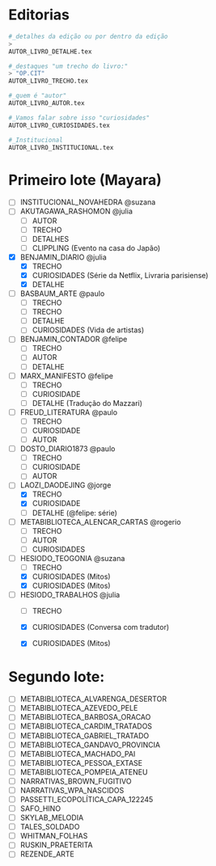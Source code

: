 # Editorias

```sh
#_detalhes da edição ou por dentro da edição
> 
AUTOR_LIVRO_DETALHE.tex

#_destaques "um trecho do livro:"
> "OP.CIT"
AUTOR_LIVRO_TRECHO.tex

#_quem é "autor"
AUTOR_LIVRO_AUTOR.tex

#_Vamos falar sobre isso "curiosidades"
AUTOR_LIVRO_CURIOSIDADES.tex

#_Institucional
AUTOR_LIVRO_INSTITUCIONAL.tex
```

# Primeiro lote (Mayara)

- [ ] INSTITUCIONAL_NOVAHEDRA			@suzana
- [ ] AKUTAGAWA_RASHOMON 				@julia
	- [ ] AUTOR
	- [ ] TRECHO
	- [ ] DETALHES
	- [ ] CLIPPLING (Evento na casa do Japão)
- [X] BENJAMIN_DIARIO  					@julia
	- [X] TRECHO
 	- [X] CURIOSIDADES (Série da Netflix, Livraria parisiense)
	- [X] DETALHE
- [ ] BASBAUM_ARTE 						@paulo		
	- [ ] TRECHO
 	- [ ] TRECHO
 	- [ ] DETALHE
 	- [ ] CURIOSIDADES (Vida de artistas)
- [ ] BENJAMIN_CONTADOR					@felipe				
	- [ ] TRECHO
	- [ ] AUTOR
 	- [ ] DETALHE
- [ ] MARX_MANIFESTO 					@felipe 							
	- [ ] TRECHO
	- [ ] CURIOSIDADE
	- [ ] DETALHE (Tradução do Mazzari)
- [ ] FREUD_LITERATURA					@paulo		
	- [ ] TRECHO
	- [ ] CURIOSIDADE
	- [ ] AUTOR
- [ ] DOSTO_DIARIO1873  				@paulo			
	- [ ] TRECHO
	- [ ] CURIOSIDADE
	- [ ] AUTOR
- [ ] LAOZI_DAODEJING 					@jorge
	- [x] TRECHO
	- [x] CURIOSIDADE
	- [ ] DETALHE (@felipe: série)
- [ ] METABIBLIOTECA_ALENCAR_CARTAS  	@rogerio
	- [ ] TRECHO
	- [ ] AUTOR
	- [ ] CURIOSIDADES
- [ ] HESIODO_TEOGONIA					@suzana
	- [ ] TRECHO
	- [X] CURIOSIDADES (Mitos)
	- [X] CURIOSIDADES (Mitos)
- [ ] HESIODO_TRABALHOS					@julia
	- [ ] TRECHO
	- [X] CURIOSIDADES (Conversa com tradutor)
	- [X] CURIOSIDADES (Mitos)



# Segundo lote:
- [ ] METABIBLIOTECA_ALVARENGA_DESERTOR 			
- [ ] METABIBLIOTECA_AZEVEDO_PELE 				
- [ ] METABIBLIOTECA_BARBOSA_ORACAO 				
- [ ] METABIBLIOTECA_CARDIM_TRATADOS				
- [ ] METABIBLIOTECA_GABRIEL_TRATADO 			
- [ ] METABIBLIOTECA_GANDAVO_PROVINCIA 			
- [ ] METABIBLIOTECA_MACHADO_PAI					
- [ ] METABIBLIOTECA_PESSOA_EXTASE  				
- [ ] METABIBLIOTECA_POMPEIA_ATENEU				
- [ ] NARRATIVAS_BROWN_FUGITIVO
- [ ] NARRATIVAS_WPA_NASCIDOS
- [ ] PASSETTI_ECOPOLÍTICA_CAPA_122245
- [ ] SAFO_HINO				
- [ ] SKYLAB_MELODIA 		
- [ ] TALES_SOLDADO 			
- [ ] WHITMAN_FOLHAS
- [ ] RUSKIN_PRAETERITA 		
- [ ] REZENDE_ARTE  			